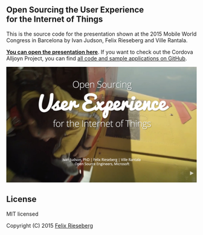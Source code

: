 ## Open Sourcing the User Experience <br />for the Internet of Things
This is the source code for the presentation shown at the 2015 Mobile World Congress in Barcelona by Ivan Judson, Felix Rieseberg and Ville Rantala.

**[You can open the presentation here](http://aka.ms/osux)**. If you want to check out the Cordova Alljoyn Project, you can find [all code and sample applications on GitHub](https://github.com/alljoyn-cordova).

![Screenshot](/.screenshot.png?raw=true)

## License
MIT licensed

Copyright (C) 2015 [Felix Rieseberg](http://www.felixrieseberg.com)
